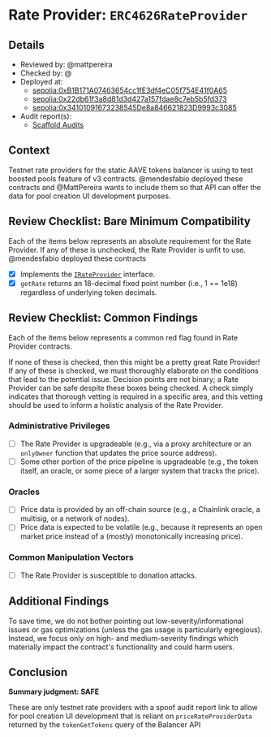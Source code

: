 # Rate Provider: `ERC4626RateProvider`

## Details
- Reviewed by: @mattpereira
- Checked by: @
- Deployed at:
    - [sepolia:0xB1B171A07463654cc1fE3df4eC05f754E41f0A65](https://sepolia.etherscan.io/address/0xB1B171A07463654cc1fE3df4eC05f754E41f0A65)
    - [sepolia:0x22db61f3a8d81d3d427a157fdae8c7eb5b5fd373](https://sepolia.etherscan.io/address/0x22db61f3a8d81d3d427a157fdae8c7eb5b5fd373)
    - [sepolia:0x34101091673238545De8a846621823D9993c3085](https://sepolia.etherscan.io/address/0x34101091673238545De8a846621823D9993c3085)
- Audit report(s):
    - [Scaffold Audits](https://github.com/balancer/scaffold-balancer-v3)

## Context
Testnet rate providers for the static AAVE tokens balancer is using to test boosted pools feature of v3 contracts. @mendesfabio deployed these contracts and @MattPereira wants to include them so that API can offer the data for pool creation UI development purposes.

## Review Checklist: Bare Minimum Compatibility
Each of the items below represents an absolute requirement for the Rate Provider. If any of these is unchecked, the Rate Provider is unfit to use. @mendesfabio deployed these contracts

- [x] Implements the [`IRateProvider`](https://github.com/balancer/balancer-v2-monorepo/blob/bc3b3fee6e13e01d2efe610ed8118fdb74dfc1f2/pkg/interfaces/contracts/pool-utils/IRateProvider.sol) interface.
- [x] `getRate` returns an 18-decimal fixed point number (i.e., 1 == 1e18) regardless of underlying token decimals.

## Review Checklist: Common Findings
Each of the items below represents a common red flag found in Rate Provider contracts.

If none of these is checked, then this might be a pretty great Rate Provider! If any of these is checked, we must thoroughly elaborate on the conditions that lead to the potential issue. Decision points are not binary; a Rate Provider can be safe despite these boxes being checked. A check simply indicates that thorough vetting is required in a specific area, and this vetting should be used to inform a holistic analysis of the Rate Provider.

### Administrative Privileges
- [ ] The Rate Provider is upgradeable (e.g., via a proxy architecture or an `onlyOwner` function that updates the price source address).
- [ ] Some other portion of the price pipeline is upgradeable (e.g., the token itself, an oracle, or some piece of a larger system that tracks the price).

### Oracles
- [ ] Price data is provided by an off-chain source (e.g., a Chainlink oracle, a multisig, or a network of nodes).
- [ ] Price data is expected to be volatile (e.g., because it represents an open market price instead of a (mostly) monotonically increasing price).

### Common Manipulation Vectors
- [ ] The Rate Provider is susceptible to donation attacks.

## Additional Findings
To save time, we do not bother pointing out low-severity/informational issues or gas optimizations (unless the gas usage is particularly egregious). Instead, we focus only on high- and medium-severity findings which materially impact the contract's functionality and could harm users.


## Conclusion
**Summary judgment: SAFE**

These are only testnet rate providers with a spoof audit report link to allow for pool creation UI development that is reliant on `priceRateProviderData` returned by the `tokenGetTokens` query of the Balancer API